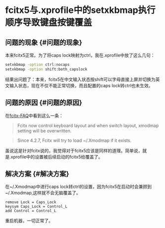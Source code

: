 # fcitx5与.xprofile中的setxkbmap执行顺序导致键盘按键覆盖


## 问题的现象 {#问题的现象}

本来fcitx5正常。为了将caps lock映射为ctrl，我在.xprofile中放了这么几句：

```sh
setxkbmap -option ctrl:nocaps
setxkbmap -option shift:both_capslock
```

结果出问题了：本来，fcitx5在中文输入状态按shift可以字母直接上屏并切换为英文输入状态，现在不仅不能正常切换，而且配置的caps lock转ctrl也未生效。


## 问题的原因 {#问题的原因}

在[fcitx-FAQ](https://fcitx-im.org/wiki/FAQ)中看到这么一条：

> Fcitx now control keyboard layout and when switch layout, xmodmap setting will be overwritten.

<!--quoteend-->

> Since 4.2.7, Fcitx will try to load ~/.Xmodmap if it exists.

虽说这是针对fcitx说的，我觉得对于fcitx5应该是同样的道理。简单说，就是.xprofile中的设置被后续启动的fcitx5给覆盖了。


## 解决方案 {#解决方案}

在~/.Xmodmap中进行caps lock转ctrl的设置，因为fcitx5在启动时会兼顾到~/.Xmodmap,这样就不会无脑覆盖了。

```nil
remove Lock = Caps_Lock
keysym Caps_Lock = Control_L
add Control = Control_L
```

重启机器，一切正常了。

